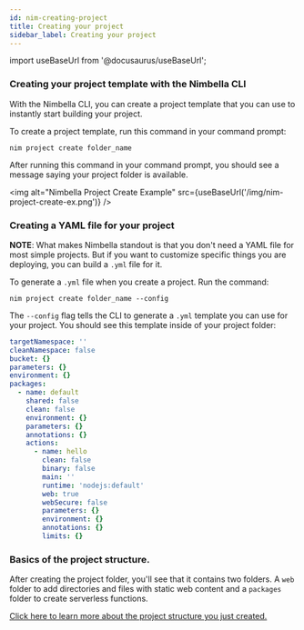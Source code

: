 ```yaml
---
id: nim-creating-project
title: Creating your project
sidebar_label: Creating your project
---
```


import useBaseUrl from '@docusaurus/useBaseUrl';

### Creating your project template with the Nimbella CLI

With the Nimbella CLI, you can create a project template that you can use to instantly start building your project.

To create a project template, run this command in your command prompt:

```shell
nim project create folder_name
```

After running this command in your command prompt, you should see a message saying your project folder is available.

<img alt="Nimbella Project Create Example" src={useBaseUrl('/img/nim-project-create-ex.png')} />

### Creating a YAML file for your project

**NOTE**: What makes Nimbella standout is that you don't need a YAML file for most simple projects. But if you want to customize specific things you are deploying, you can build a `.yml` file for it.

To generate a `.yml` file when you create a project. Run the command:

```shell
nim project create folder_name --config
```

The `--config` flag tells the CLI to generate a `.yml` template you can use for your project. You should see this template inside of your project folder:

```yaml
targetNamespace: ''
cleanNamespace: false
bucket: {}
parameters: {}
environment: {}
packages:
  - name: default
    shared: false
    clean: false
    environment: {}
    parameters: {}
    annotations: {}
    actions:
      - name: hello
        clean: false
        binary: false
        main: ''
        runtime: 'nodejs:default'
        web: true
        webSecure: false
        parameters: {}
        environment: {}
        annotations: {}
        limits: {}
```

### Basics of the project structure.

After creating the project folder, you'll see that it contains two folders. A `web` folder to add directories and files with static web content and a `packages` folder to create serverless functions.

[Click here to learn more about the project structure you just created.](https://github.com/nimbella/docs/blob/master/docs/projects.md)
